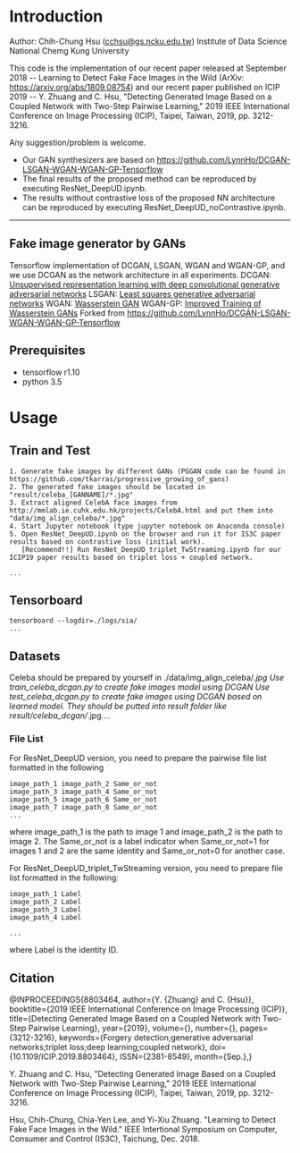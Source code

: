 # Introduction

Author: Chih-Chung Hsu (cchsu@gs.ncku.edu.tw)
Institute of Data Science
National Chemg Kung University

This code is the implementation of our recent paper released at September 2018 -- Learning to Detect Fake Face Images in the Wild (ArXiv: https://arxiv.org/abs/1809.08754)
and our recent paper published on ICIP 2019 -- Y. Zhuang and C. Hsu, "Detecting Generated Image Based on a Coupled Network with Two-Step Pairwise Learning," 2019 IEEE International Conference on Image Processing (ICIP), Taipei, Taiwan, 2019, pp. 3212-3216.

Any suggestion/problem is welcome. 

- Our GAN synthesizers are based on https://github.com/LynnHo/DCGAN-LSGAN-WGAN-WGAN-GP-Tensorflow
- The final results of the proposed method can be reproduced by executing ResNet_DeepUD.ipynb.
- The results without contrastive loss of the proposed NN architecture can be reproduced by executing ResNet_DeepUD_noContrastive.ipynb.

---

## Fake image generator by GANs

Tensorflow implementation of DCGAN, LSGAN, WGAN and WGAN-GP, and we use DCGAN as the network architecture in all experiments.
DCGAN: [Unsupervised representation learning with deep convolutional generative adversarial networks](https://arxiv.org/abs/1511.06434)
LSGAN: [Least squares generative adversarial networks](https://pdfs.semanticscholar.org/0bbc/35bdbd643fb520ce349bdd486ef2c490f1fc.pdf)
WGAN: [Wasserstein GAN](https://arxiv.org/abs/1701.07875)
WGAN-GP: [Improved Training of Wasserstein GANs](http://arxiv.org/abs/1704.00028)
Forked from https://github.com/LynnHo/DCGAN-LSGAN-WGAN-WGAN-GP-Tensorflow


## Prerequisites
- tensorflow r1.10
- python 3.5


# Usage

## Train and Test
```
1. Generate fake images by different GANs (PGGAN code can be found in https://github.com/tkarras/progressive_growing_of_gans)
2. The generated fake images should be located in "result/celeba_[GANNAME]/*.jpg"
3. Extract aligned CelebA face images from http://mmlab.ie.cuhk.edu.hk/projects/CelebA.html and put them into "data/img_align_celeba/*.jpg"
4. Start Jupyter notebook (type jupyter notebook on Anaconda console)
5. Open ResNet_DeepUD.ipynb on the browser and run it for IS3C paper results based on contrastive loss (initial work).
   [Recommend!!] Run ResNet_DeepUD_triplet_TwStreaming.ipynb for our ICIP19 paper results based on triplet loss + coupled network.

...
```
## Tensorboard
```
tensorboard --logdir=./logs/sia/
...
```

## Datasets
Celeba should be prepared by yourself in ./data/img_align_celeba/*.jpg
Use train_celeba_dcgan.py to create fake images model using DCGAN
Use test_celeba_dcgan.py to create fake images using DCGAN based on learned model.
They should be putted into result folder like result/celeba_dcgan/*.jpg....

### File List
For ResNet_DeepUD version, you need to prepare the pairwise file list formatted in the following
```
image_path_1 image_path_2 Same_or_not
image_path_3 image_path_4 Same_or_not
image_path_5 image_path_6 Same_or_not
image_path_7 image_path_8 Same_or_not
...
```
where image_path_1 is the path to image 1 and image_path_2 is the path to image 2. The Same_or_not is a label indicator when Same_or_not=1 for images 1 and 2 are the same identity and Same_or_not=0 for another case.

For ResNet_DeepUD_triplet_TwStreaming version, you need to prepare file list formatted in the following:
```
image_path_1 Label
image_path_2 Label
image_path_3 Label
image_path_4 Label

...
```
where Label is the identity ID.

## Citation
@INPROCEEDINGS{8803464, 
author={Y. {Zhuang} and C. {Hsu}}, 
booktitle={2019 IEEE International Conference on Image Processing (ICIP)}, 
title={Detecting Generated Image Based on a Coupled Network with Two-Step Pairwise Learning}, 
year={2019}, 
volume={}, 
number={}, 
pages={3212-3216}, 
keywords={Forgery detection;generative adversarial networks;triplet loss;deep learning;coupled network}, 
doi={10.1109/ICIP.2019.8803464}, 
ISSN={2381-8549}, 
month={Sep.},}

Y. Zhuang and C. Hsu, "Detecting Generated Image Based on a Coupled Network with Two-Step Pairwise Learning," 2019 IEEE International Conference on Image Processing (ICIP), Taipei, Taiwan, 2019, pp. 3212-3216.

Hsu, Chih-Chung, Chia-Yen Lee, and Yi-Xiu Zhuang. "Learning to Detect Fake Face Images in the Wild." IEEE Intertional Symposium on Computer, Consumer and Control (IS3C), Taichung, Dec. 2018.

